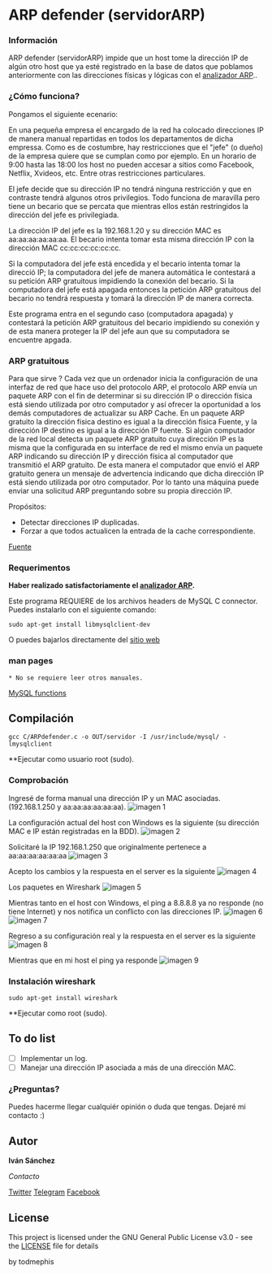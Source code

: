 # ARP defender (servidorARP)

### Información

ARP defender (servidorARP) impide que un host tome la dirección IP de algún otro host que ya esté registrado en la base de datos que poblamos anteriormente con las direcciones físicas y lógicas con el [analizador ARP](https://github.com/todmephis/sockets-lenguaje-C/tree/master/AnalizadorArp)..

### ¿Cómo funciona?

Pongamos el siguiente ecenario:

En una pequeña empresa el encargado de la red ha colocado direcciones IP de manera manual repartidas en todos los departamentos de dicha empressa. Como es de costumbre, hay restricciones que el "jefe" (o dueño) de la empresa quiere que se cumplan como por ejemplo. En un horario de 9:00 hasta las 18:00 los host no pueden accesar a sitios como Facebook, Netflix, Xvideos, etc. Entre otras restricciones particulares. 

El jefe decide que su dirección IP no tendrá ninguna restricción y que en contraste tendrá algunos otros privilegios. Todo funciona de maravilla pero tiene un becario que se percata que mientras ellos están restringidos la dirección del jefe es privilegiada. 

La dirección IP del jefe es la 192.168.1.20 y su dirección MAC es aa:aa:aa:aa:aa:aa.
El becario intenta tomar esta misma dirección IP con la dirección MAC cc:cc:cc:cc:cc:cc.

Si la computadora del jefe está encedida y el becario intenta tomar la direcció IP; la computadora del jefe de manera automática le contestará a su petición ARP gratuitous impidiendo la conexión del becario. 
Si la computadora del jefe está apagada entonces la petición ARP gratuitous del becario no tendrá respuesta y tomará la dirección IP de manera correcta.

Este programa entra en el segundo caso (computadora apagada) y contestará la petición ARP gratuitous del becario impidiendo su conexión y de esta manera proteger la IP del jefe aun que su computadora se encuentre apgada.

### ARP gratuitous

Para que sirve ?
Cada vez que un ordenador inicia la configuración de una interfaz de red que hace uso del protocolo ARP, el protocolo ARP envía un paquete ARP con el fin de determinar si su dirección IP o dirección física está siendo utilizada por otro computador y así ofrecer la oportunidad a los demás computadores de actualizar su ARP Cache.
En un paquete ARP gratuito la dirección fisica destino es igual a la dirección física Fuente, y la dirección IP destino es igual a la dirección IP fuente. Si algún computador de la red local detecta un paquete ARP gratuito cuya dirección IP es la misma que la configurada en su interface de red el mismo envía un paquete ARP indicando su dirección IP y dirección física al computador que transmitió el ARP gratuito. De esta manera el computador que envió el ARP gratuito genera un mensaje de advertencia indicando que dicha dirección IP está siendo utilizada por otro computador.
Por lo tanto una máquina puede enviar una solicitud ARP preguntando sobre su propia dirección IP. 

Propósitos:

* Detectar direcciones IP duplicadas.
* Forzar a que todos actualicen la entrada de la cache correspondiente.

[Fuente](http://laura14792.blogspot.mx/2013/12/arp-gratuito.html)


### Requerimentos

**Haber realizado satisfactoriamente el [analizador ARP](https://github.com/todmephis/sockets-lenguaje-C/tree/master/AnalizadorArp).**

Este programa REQUIERE de los archivos headers de MySQL C connector.
Puedes instalarlo con el siguiente comando:
```
sudo apt-get install libmysqlclient-dev
```
O puedes bajarlos directamente del [sitio web](https://dev.mysql.com/downloads/connector/c/)

### man pages 
```
* No se requiere leer otros manuales.
```
[MySQL functions](https://dev.mysql.com/doc/refman/5.7/en/c-api-functions.html)

## Compilación

```
gcc C/ARPdefender.c -o OUT/servidor -I /usr/include/mysql/ -lmysqlclient

```
**Ejecutar como usuario root (sudo).

### Comprobación


Ingresé de forma manual una dirección IP y un MAC asociadas. (192.168.1.250 y aa:aa:aa:aa:aa:aa).
![imagen 1](https://github.com/todmephis/sockets-lenguaje-C/blob/master/ARPdefender/caps/def1.png)

La configuración actual del host con Windows es la siguiente (su dirección MAC e IP están registradas en la BDD).
![imagen 2](https://github.com/todmephis/sockets-lenguaje-C/blob/master/ARPdefender/caps/def2.png)

Solicitaré la IP 192.168.1.250 que originalmente pertenece a aa:aa:aa:aa:aa:aa
![imagen 3](https://github.com/todmephis/sockets-lenguaje-C/blob/master/ARPdefender/caps/def3.png)

Acepto los cambios y la respuesta en el server es la siguiente
![imagen 4](https://github.com/todmephis/sockets-lenguaje-C/blob/master/ARPdefender/caps/def4.png)

Los paquetes en Wireshark
![imagen 5](https://github.com/todmephis/sockets-lenguaje-C/blob/master/ARPdefender/caps/def5.png)

Mientras tanto en el host con Windows, el ping a 8.8.8.8 ya no responde (no tiene Internet) y nos notifica un conflicto con las direcciones IP.
![imagen 6](https://github.com/todmephis/sockets-lenguaje-C/blob/master/ARPdefender/caps/def6.png)
![imagen 7](https://github.com/todmephis/sockets-lenguaje-C/blob/master/ARPdefender/caps/def7.png)

Regreso a su configuración real y la respuesta en el server es la siguiente
![imagen 8](https://github.com/todmephis/sockets-lenguaje-C/blob/master/ARPdefender/caps/def8.png)

Mientras que en mi host el ping ya responde
![imagen 9](https://github.com/todmephis/sockets-lenguaje-C/blob/master/ARPdefender/caps/def9.png)

### Instalación wireshark

```
sudo apt-get install wireshark
```
**Ejecutar como root (sudo).

## To do list
- [ ] Implementar un log.
- [ ] Manejar una dirección IP asociada a más de una dirección MAC.

### ¿Preguntas?

Puedes hacerme llegar cualquiér opinión o duda que tengas. Dejaré mi contacto :)

## Autor

**Iván Sánchez**

*Contacto*

[Twitter](https://twitter.com/todmephis) 
[Telegram](http://telegram.me/todmephis)
[Facebook](https://www.facebook.com/0xSCRIPTKIDDIE1)



## License

This project is licensed under the GNU General Public License v3.0 - see the [LICENSE](LICENSE) file for details

by todmephis